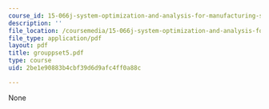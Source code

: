 ```yaml
---
course_id: 15-066j-system-optimization-and-analysis-for-manufacturing-summer-2003
description: ''
file_location: /coursemedia/15-066j-system-optimization-and-analysis-for-manufacturing-summer-2003/2be1e90883b4cbf39d6d9afc4ff0a88c_grouppset5.pdf
file_type: application/pdf
layout: pdf
title: grouppset5.pdf
type: course
uid: 2be1e90883b4cbf39d6d9afc4ff0a88c

---
```

None